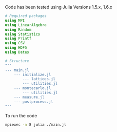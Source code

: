 Code has been tested using Julia Versions 1.5.x, 1.6.x

```julia
# Required packages
using MPI
using LinearAlgebra
using Random
using Statistics
using Printf
using CSV
using HDF5
using Dates

# Structure
"""
--- main.jl
    --- initialize.jl
        --- lattices.jl
        --- utilities.jl
    --- montecarlo.jl 
        --- utilities.jl
    --- measure.jl
    --- postprocess.jl
"""
```

To run the code
```sh
mpiexec -n 8 julia ./main.jl
```
